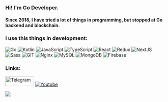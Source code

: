 ### Hi! I'm Go Developer.

#### Since 2018, I have tried a lot of things in programming, but stopped at Go backend and blockchain.

### I use this things in development:

<p>
  <img alt="Go" src="https://img.shields.io/badge/go-%2300ADD8.svg?&style=for-the-badge&logo=go&logoColor=white"/>
  <img alt="Kotlin" src="https://img.shields.io/badge/kotlin-%230095D5.svg?&style=for-the-badge&logo=kotlin&logoColor=white"/>
  <img alt="JavaScript" src="https://img.shields.io/badge/-JavaScript-f0db4f?style=flat-square&logo=javascript&logoColor=white" />
  <img alt="TypeScript" src="https://img.shields.io/badge/-TypeScript-f0db4f?style=flat-square&logo=typescript&logoColor=white" />
  <img alt="React" src="https://img.shields.io/badge/-React-61dafb?style=flat-square&logo=react&logoColor=white" />
  <img alt="Redux" src="https://img.shields.io/badge/Redux-593D88?style=flat-square&logo=redux&logoColor=white" />
  <img alt="NextJS" src="https://img.shields.io/badge/-NextJS-42b983?style=flat-square&logo=nextjs&logoColor=white" />
  <img alt="Sass" src="https://img.shields.io/badge/-Sass-bf4080?style=flat-square&logo=sass&logoColor=white" />
  <img alt="GIT" src="https://img.shields.io/badge/-Git-f14e32?style=flat-square&logo=git&logoColor=white" />
  <img alt="Nginx" src="https://img.shields.io/badge/nginx%20-%23009639.svg?&style=for-the-badge&logo=nginx&logoColor=white"/>
  <img alt="MySQL" src="https://img.shields.io/badge/mysql-%2300f.svg?&style=for-the-badge&logo=mysql&logoColor=white"/>
  <img alt="MongoDB" src ="https://img.shields.io/badge/MongoDB-%234ea94b.svg?&style=for-the-badge&logo=mongodb&logoColor=white"/>
  <img alt="Firebase" src="https://img.shields.io/badge/firebase%20-%23039BE5.svg?&style=for-the-badge&logo=firebase"/>
</p>

### Links:

<p>
  <a href="https://t.me/pr3s3n7" target="_blank"><img alt="Telegram" width=90 height=30 src="https://i.siteapi.org/o58BVwcNDp9OKszxFmiDTK-rfPQ=/0x0:1200x628/s.siteapi.org/4988ac128c532eb.ru/img/379wkv530kisow08w8gw0w08c08k0k" /></a>
  <a href="https://www.youtube.com/channel/UCA7XPClPO83E9pMa24mkm2Q" target="_blank"><img alt="Youtube" src="https://img.shields.io/badge/Youtube%20-%23FF0000.svg?&style=for-the-badge&logo=YouTube&logoColor=white"/>
</p>

![](https://thumbs.gfycat.com/AngelicConcreteHypsilophodon-size_restricted.gif)

